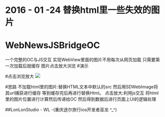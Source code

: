 # 2016 - 01 -24 替换html里一些失效的图片
# WebNewsJSBridgeOC
一个完整的OC与JS交互 实现WebView里面的图片不用每次从网页加载 只需要第一次加载后就缓存 图片点击放大浏览
#演示

#点击浏览放大
![](https://github.com/HotWordland/WebNewsJSBridgeOC/blob/master/WebNewsJSBridgeOC.gif)
 
#思路
不加载html里的图片:替换HTML文本中默认的src 然后用SDWebImage将其url捕获进行缓存 等到缓存完后再进行替换Html。
点击放大:利用js交互 将html里的图片位置进行计算然后传递给OC 然后得到数据后进行页面上UI的逻辑处理

##LonLonStudio - WL -(重庆途尔旅行ios开发者巫龙 ^_^)
